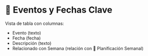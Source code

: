 # 🎉 Eventos y Fechas Clave
Vista de tabla con columnas:
- Evento (texto)
- Fecha (fecha)
- Descripción (texto)
- Relacionado con Semana (relación con 📅 Planificación Semanal)
